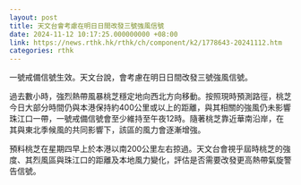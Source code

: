 ```yaml
---
layout: post
title: 天文台會考慮在明日日間改發三號強風信號
date: 2024-11-12 10:17:25.000000000 +08:00
link: https://news.rthk.hk/rthk/ch/component/k2/1778643-20241112.htm
categories: rthk
---
```


一號戒備信號生效。天文台說，會考慮在明日日間改發三號強風信號。

過去數小時，強烈熱帶風暴桃芝穩定地向西北方向移動。按照現時預測路徑，桃芝今日大部分時間仍與本港保持約400公里或以上的距離，與其相關的強風仍未影響珠江口一帶，一號戒備信號會至少維持至午夜12時。隨著桃芝靠近華南沿岸，在其與東北季候風的共同影響下，該區的風力會逐漸增強。

預料桃芝在星期四早上於本港以南200公里左右掠過。天文台會視乎屆時桃芝的強度、其烈風區與珠江口的距離及本地風力變化，評估是否需要改發更高熱帶氣旋警告信號。
